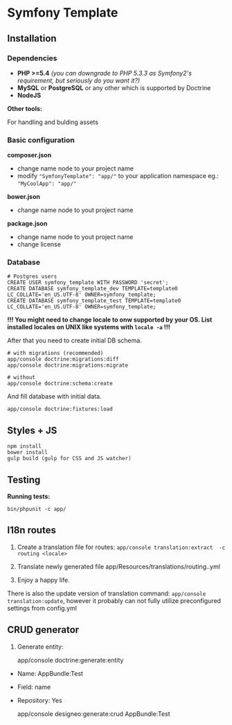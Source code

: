 # Symfony Template

## Installation

### Dependencies

* __PHP >=5.4__ _(you can downgrade to PHP 5.3.3 as Symfony2's requirement, but seriously do you want it?)_
* __MySQL__ or __PostgreSQL__ or any other which is supported by Doctrine
* __NodeJS__

__Other tools:__

For handling and bulding assets 

### Basic configuration

__composer.json__

* change name node to your project name
* modify ```"SymfonyTemplate": "app/"``` to your application namespace eg.: ```"MyCoolApp": "app/"```

__bower.json__

* change name node to yout project name

__package.json__

* change name node to yout project name
* change license

### Database

    # Postgres users
    CREATE USER symfony_template WITH PASSWORD 'secret';
    CREATE DATABASE symfony_template_dev TEMPLATE=template0 LC_COLLATE='en_US.UTF-8' OWNER=symfony_template;
    CREATE DATABASE symfony_template_test TEMPLATE=template0 LC_COLLATE='en_US.UTF-8' OWNER=symfony_template;

__!!! You might need to change locale to onw supported by your OS. List installed locales on UNIX like systems with ```locale -a``` !!!__

After that you need to create initial DB schema.

	# with migrations (recommended)
	app/console doctrine:migrations:diff
	app/console doctrine:migrations:migrate
	
	# without
	app/console doctrine:schema:create
	
And fill database with initial data.

	app/console doctrine:fixtures:load

## Styles + JS

	npm install
	bower install
	gulp build (gulp for CSS and JS watcher)
	
## Testing

__Running tests:__

	bin/phpunit -c app/

## I18n routes

1) Create a translation file for routes:
    ```app/console translation:extract  -c routing <locale>```

2) Translate newly generated file app/Resources/translations/routing.<locale>.yml
3) Enjoy a happy life.

There is also the update version of translation command: `app/console translation:update`,
however it probably can not fully utilize preconfigured settings from config.yml

## CRUD generator

1) Generate entity:

	app/console doctrine:generate:entity

* Name: AppBundle:Test
* Field: name
* Repository: Yes

	app/console designeo:generate:crud AppBundle:Test